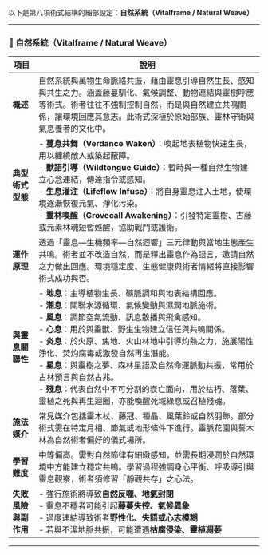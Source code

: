 以下是第八項術式結構的細部設定：**自然系統（Vitalframe / Natural Weave）**

---

### 🌿 自然系統（Vitalframe / Natural Weave）

| 項目           | 說明 |
|----------------|------|
| **概述**       | 自然系統與萬物生命脈絡共振，藉由靈息引導自然生長、感知與共生之力。涵蓋藤蔓馴化、氣候調整、動物連結與靈樹呼應等術式。術者往往不強制控制自然，而是與自然建立共鳴關係，讓環境回應其意志。此術式深植於原始部族、靈林守衛與氣息養者的文化中。 |
| **典型術式型態** | - **蔓息共舞（Verdance Waken）**：喚起地表植物快速生長，用以纏繞敵人或築起蔽障。  <br> - **獸語引導（Wildtongue Guide）**：暫時與一種自然生物建立心念連結，傳達指令或感知。  <br> - **生息灌注（Lifeflow Infuse）**：將自身靈息注入土地，使環境逐漸恢復元氣、淨化污染。  <br> - **靈林喚醒（Grovecall Awakening）**：引發特定靈樹、古藤或元素林魂短暫甦醒，協助戰鬥或護衛。 |
| **運作原理**     | 透過「靈息—生機頻率—自然迴響」三元律動與當地生態產生共鳴。術者並不改造自然，而是釋出靈息作為語言，邀請自然之力做出回應。環境穩定度、生態健康與術者情緒將直接影響術式成功與否。 |
| **與靈息關聯性** | - **地息**：主導植物生長、礦脈調和與地表結構回應。  <br> - **潮息**：關聯水源循環、氣候變動與濕潤地脈施術。  <br> - **風息**：調節空氣流動、訊息散播與飛禽感知。  <br> - **心息**：用於與靈獸、野生生物建立信任與共鳴關係。  <br> - **炎息**：於火原、焦地、火山林地中引導灼熱之力，施展陽性淨化、焚灼腐毒或激發自然再生潛能。  <br> - **星息**：與靈樹之夢、森林星語及自然命運脈動共振，常用於古林預言與自然占兆。  <br> - **殘息**：代表自然中不可分割的衰亡面向，用於枯朽、落葉、靈植之死與再生迴圈，亦能喚醒死域綠息或召植殘魂。 |
| **施法媒介**     | 常見媒介包括靈木杖、藤冠、種晶、風葉鈴或自然羽飾。部分術式需在特定月相、節氣或地形條件下進行。靈脈花園與誓木林為自然術者偏好的儀式場所。 |
| **學習難度**     | 中等偏高。需對自然節律有細緻感知，並需長期浸潤於自然環境中方能建立穩定共鳴。學習過程強調身心平衡、呼吸導引與靈息觀察，術者須修習「靜觀共存」之心法。 |
| **失敗風險與副作用** | - 強行施術將導致**自然反噬、地氣封閉**  <br> - 靈息不穩者可能引起**藤蔓失控、氣候異象**  <br> - 過度連結導致術者**野性化、失語或心志模糊**  <br> - 若與不潔地脈共振，可能遭遇**枯腐侵染、靈植凋萎** |

---